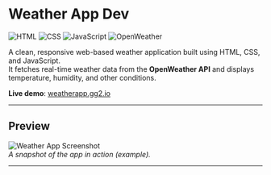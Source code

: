 # Weather App Dev

![HTML](https://img.shields.io/badge/HTML-5-orange?logo=html5&logoColor=white)
![CSS](https://img.shields.io/badge/CSS-3-blue?logo=css3&logoColor=white)
![JavaScript](https://img.shields.io/badge/JavaScript-ES6-yellow?logo=javascript&logoColor=black)
![OpenWeather](https://img.shields.io/badge/API-OpenWeatherMap-lightgrey?logo=cloud&logoColor=white)

A clean, responsive web-based weather application built using HTML, CSS, and JavaScript.  
It fetches real-time weather data from the **OpenWeather API** and displays temperature, humidity, and other conditions.

**Live demo**: [weatherapp.gg2.io](https://weatherapp.gg2.io)

---

## Preview

![Weather App Screenshot](images/screenshot.png)  
*A snapshot of the app in action (example).*

---